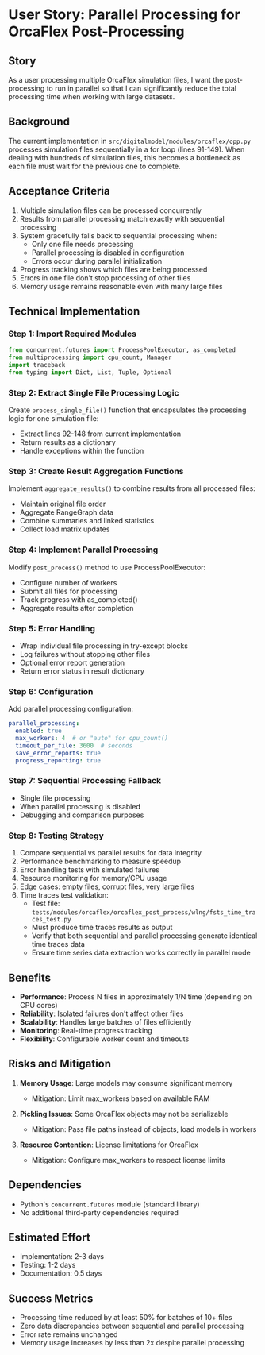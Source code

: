 # User Story: Parallel Processing for OrcaFlex Post-Processing

## Story
As a user processing multiple OrcaFlex simulation files, I want the post-processing to run in parallel so that I can significantly reduce the total processing time when working with large datasets.

## Background
The current implementation in `src/digitalmodel/modules/orcaflex/opp.py` processes simulation files sequentially in a for loop (lines 91-149). When dealing with hundreds of simulation files, this becomes a bottleneck as each file must wait for the previous one to complete.

## Acceptance Criteria
1. Multiple simulation files can be processed concurrently
2. Results from parallel processing match exactly with sequential processing
3. System gracefully falls back to sequential processing when:
   - Only one file needs processing
   - Parallel processing is disabled in configuration
   - Errors occur during parallel initialization
4. Progress tracking shows which files are being processed
5. Errors in one file don't stop processing of other files
6. Memory usage remains reasonable even with many large files

## Technical Implementation

### Step 1: Import Required Modules
```python
from concurrent.futures import ProcessPoolExecutor, as_completed
from multiprocessing import cpu_count, Manager
import traceback
from typing import Dict, List, Tuple, Optional
```

### Step 2: Extract Single File Processing Logic
Create `process_single_file()` function that encapsulates the processing logic for one simulation file:
- Extract lines 92-148 from current implementation
- Return results as a dictionary
- Handle exceptions within the function

### Step 3: Create Result Aggregation Functions
Implement `aggregate_results()` to combine results from all processed files:
- Maintain original file order
- Aggregate RangeGraph data
- Combine summaries and linked statistics
- Collect load matrix updates

### Step 4: Implement Parallel Processing
Modify `post_process()` method to use ProcessPoolExecutor:
- Configure number of workers
- Submit all files for processing
- Track progress with as_completed()
- Aggregate results after completion

### Step 5: Error Handling
- Wrap individual file processing in try-except blocks
- Log failures without stopping other files
- Optional error report generation
- Return error status in result dictionary

### Step 6: Configuration
Add parallel processing configuration:
```yaml
parallel_processing:
  enabled: true
  max_workers: 4  # or "auto" for cpu_count()
  timeout_per_file: 3600  # seconds
  save_error_reports: true
  progress_reporting: true
```

### Step 7: Sequential Processing Fallback
- Single file processing
- When parallel processing is disabled
- Debugging and comparison purposes

### Step 8: Testing Strategy
1. Compare sequential vs parallel results for data integrity
2. Performance benchmarking to measure speedup
3. Error handling tests with simulated failures
4. Resource monitoring for memory/CPU usage
5. Edge cases: empty files, corrupt files, very large files
6. Time traces test validation:
   - Test file: `tests/modules/orcaflex/orcaflex_post_process/wlng/fsts_time_traces_test.py`
   - Must produce time traces results as output
   - Verify that both sequential and parallel processing generate identical time traces data
   - Ensure time series data extraction works correctly in parallel mode

## Benefits
- **Performance**: Process N files in approximately 1/N time (depending on CPU cores)
- **Reliability**: Isolated failures don't affect other files
- **Scalability**: Handles large batches of files efficiently
- **Monitoring**: Real-time progress tracking
- **Flexibility**: Configurable worker count and timeouts

## Risks and Mitigation
1. **Memory Usage**: Large models may consume significant memory
   - Mitigation: Limit max_workers based on available RAM
   
2. **Pickling Issues**: Some OrcaFlex objects may not be serializable
   - Mitigation: Pass file paths instead of objects, load models in workers
   
3. **Resource Contention**: License limitations for OrcaFlex
   - Mitigation: Configure max_workers to respect license limits

## Dependencies
- Python's `concurrent.futures` module (standard library)
- No additional third-party dependencies required

## Estimated Effort
- Implementation: 2-3 days
- Testing: 1-2 days
- Documentation: 0.5 days

## Success Metrics
- Processing time reduced by at least 50% for batches of 10+ files
- Zero data discrepancies between sequential and parallel processing
- Error rate remains unchanged
- Memory usage increases by less than 2x despite parallel processing